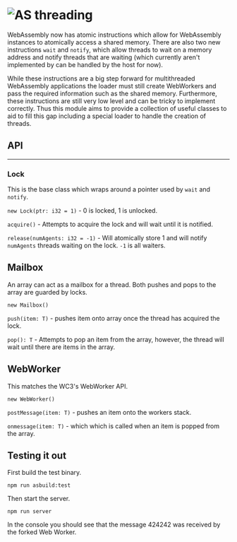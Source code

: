 # ![AS](https://avatars1.githubusercontent.com/u/28916798?s=48) threading

WebAssembly now has atomic instructions which allow for WebAssembly instances to atomically access a shared memory.  There are also two new instructions `wait` and `notify`, which allow threads to wait on a memory address and notify threads that are waiting (which currently aren't implemented by can be handled by the host for now).

While these instructions are a big step forward for multithreaded WebAssembly applications the loader must still create WebWorkers and pass the required information such as the shared memory.  Furthermore, these instructions are still very low level and can be tricky to implement correctly.  Thus this module aims to provide a collection of useful classes to aid to fill this gap including a special loader to handle the creation of threads.

## API
------------

### Lock
This is the base class which wraps around a pointer used by `wait` and `notify`.


`new Lock(ptr: i32 = 1)` - 0 is locked, 1 is unlocked.

`acquire()` - Attempts to acquire the lock and will wait until it is notified.

`release(numAgents: i32 = -1)` - Will atomically store 1 and will notify `numAgents` threads waiting on the lock.  `-1` is all waiters.

## Mailbox<T>
An array can act as a mailbox for a thread.  Both pushes and pops to the array are guarded by locks.

`new Mailbox()`

`push(item: T)` - pushes item onto array once the thread has acquired the lock.

`pop(): T` - Attempts to pop an item from the array, however, the thread will wait until there are items in the array.

## WebWorker<T>
This matches the WC3's WebWorker API.

`new WebWorker()`

`postMessage(item: T)` - pushes an item onto the workers stack.

`onmessage(item: T)` - which which is called when an item is popped from the array.


## Testing it out
First build the test binary.

`npm run asbuild:test`

Then start the server.

`npm run server`

In the console you should see that the message 424242 was received by the forked Web Worker.
